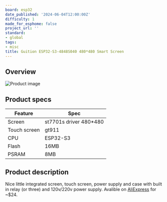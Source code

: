 ```yaml
---
board: esp32
date_published: '2024-06-04T12:00:00Z'
difficulty: 1
made_for_esphome: false
project_url: ''
standard:
- global
tags:
- misc
title: Guition ESP32-S3-4848S040 480*480 Smart Screen
---
```


## Overview

![Product image](./guition-esp32-s3-4848s040.jpg "Product image")

## Product specs

| Feature      | Spec                    |
| ------------ | ----------------------- |
| Screen       | st7701s driver 480\*480 |
| Touch screen | gt911                   |
| CPU          | ESP32-S3                |
| Flash        | 16MB                    |
| PSRAM        | 8MB                     |

## Product description

Nice little integrated screen, touch screen, power supply and case with built in relay (or three) and 120v/220v power supply.
Avalible on [AliExpress](https://www.aliexpress.com/item/3256806115962222.html) for ~$24.